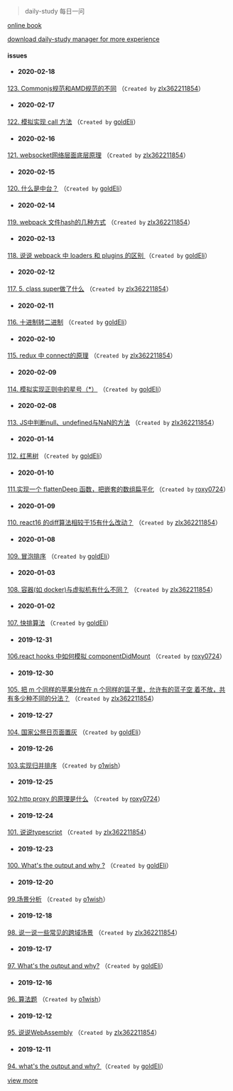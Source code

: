 
 > daily-study 每日一问

 [online book](https://zlx362211854.github.io/daily-book/)

 [download daily-study manager for more experience](https://github.com/zlx362211854/issues-manager)

#### issues
* #### 2020-02-18
 [123. Commonjs规范和AMD规范的不同](https://github.com/zlx362211854/daily-study/issues/180) （`Created by` [zlx362211854](https://github.com/zlx362211854)）

* #### 2020-02-17
 [122. 模拟实现 call 方法](https://github.com/zlx362211854/daily-study/issues/179) （`Created by` [goldEli](https://github.com/goldEli)）

* #### 2020-02-16
 [121. websocket网络层面底层原理](https://github.com/zlx362211854/daily-study/issues/178) （`Created by` [zlx362211854](https://github.com/zlx362211854)）

* #### 2020-02-15
 [120. 什么是中台？](https://github.com/zlx362211854/daily-study/issues/177) （`Created by` [goldEli](https://github.com/goldEli)）

* #### 2020-02-14
 [119. webpack 文件hash的几种方式](https://github.com/zlx362211854/daily-study/issues/176) （`Created by` [zlx362211854](https://github.com/zlx362211854)）

* #### 2020-02-13
 [118. 说说 webpack 中 loaders 和 plugins 的区别 ](https://github.com/zlx362211854/daily-study/issues/175) （`Created by` [goldEli](https://github.com/goldEli)）

* #### 2020-02-12
 [117. 5. class super做了什么](https://github.com/zlx362211854/daily-study/issues/174) （`Created by` [zlx362211854](https://github.com/zlx362211854)）

* #### 2020-02-11
 [116. 十进制转二进制](https://github.com/zlx362211854/daily-study/issues/172) （`Created by` [goldEli](https://github.com/goldEli)）

* #### 2020-02-10
 [115.  redux 中 connect的原理](https://github.com/zlx362211854/daily-study/issues/171) （`Created by` [zlx362211854](https://github.com/zlx362211854)）

* #### 2020-02-09
 [114. 模拟实现正则中的星号（*）](https://github.com/zlx362211854/daily-study/issues/170) （`Created by` [goldEli](https://github.com/goldEli)）

* #### 2020-02-08
 [113. JS中判断null、undefined与NaN的方法](https://github.com/zlx362211854/daily-study/issues/169) （`Created by` [zlx362211854](https://github.com/zlx362211854)）

* #### 2020-01-14
 [112. 红黑树](https://github.com/zlx362211854/daily-study/issues/168) （`Created by` [goldEli](https://github.com/goldEli)）

* #### 2020-01-10
 [111.实现一个 flattenDeep 函数，把嵌套的数组扁平化](https://github.com/zlx362211854/daily-study/issues/167) （`Created by` [roxy0724](https://github.com/roxy0724)）

* #### 2020-01-09
 [110. react16 的diff算法相较于15有什么改动？](https://github.com/zlx362211854/daily-study/issues/166) （`Created by` [zlx362211854](https://github.com/zlx362211854)）

* #### 2020-01-08
 [109. 冒泡排序](https://github.com/zlx362211854/daily-study/issues/165) （`Created by` [goldEli](https://github.com/goldEli)）

* #### 2020-01-03
 [108. 容器(如 docker)与虚拟机有什么不同？](https://github.com/zlx362211854/daily-study/issues/164) （`Created by` [zlx362211854](https://github.com/zlx362211854)）

* #### 2020-01-02
 [107. 快排算法](https://github.com/zlx362211854/daily-study/issues/163) （`Created by` [goldEli](https://github.com/goldEli)）

* #### 2019-12-31
 [106.react hooks 中如何模拟 componentDidMount](https://github.com/zlx362211854/daily-study/issues/162) （`Created by` [roxy0724](https://github.com/roxy0724)）

* #### 2019-12-30
 [105. 把 m 个同样的苹果分放在 n 个同样的篮子里，允许有的蓝子空 着不放，共有多少种不同的分法？](https://github.com/zlx362211854/daily-study/issues/161) （`Created by` [zlx362211854](https://github.com/zlx362211854)）

* #### 2019-12-27
 [104. 国家公祭日页面置灰](https://github.com/zlx362211854/daily-study/issues/160) （`Created by` [goldEli](https://github.com/goldEli)）

* #### 2019-12-26
 [103.实现归并排序](https://github.com/zlx362211854/daily-study/issues/159) （`Created by` [o1wish](https://github.com/o1wish)）

* #### 2019-12-25
 [102.http proxy 的原理是什么](https://github.com/zlx362211854/daily-study/issues/158) （`Created by` [roxy0724](https://github.com/roxy0724)）

* #### 2019-12-24
 [101.  说说typescript](https://github.com/zlx362211854/daily-study/issues/157) （`Created by` [zlx362211854](https://github.com/zlx362211854)）

* #### 2019-12-23
 [100. What's the output and why ?](https://github.com/zlx362211854/daily-study/issues/156) （`Created by` [goldEli](https://github.com/goldEli)）

* #### 2019-12-20
 [99.场景分析](https://github.com/zlx362211854/daily-study/issues/155) （`Created by` [o1wish](https://github.com/o1wish)）

* #### 2019-12-18
 [98. 说一说一些常见的跨域场景](https://github.com/zlx362211854/daily-study/issues/154) （`Created by` [zlx362211854](https://github.com/zlx362211854)）

* #### 2019-12-17
 [97. What's the output and why?](https://github.com/zlx362211854/daily-study/issues/153) （`Created by` [goldEli](https://github.com/goldEli)）

* #### 2019-12-16
 [96. 算法题](https://github.com/zlx362211854/daily-study/issues/152) （`Created by` [o1wish](https://github.com/o1wish)）

* #### 2019-12-12
 [95. 说说WebAssembly](https://github.com/zlx362211854/daily-study/issues/151) （`Created by` [zlx362211854](https://github.com/zlx362211854)）

* #### 2019-12-11
 [94. what's the output and why?  ](https://github.com/zlx362211854/daily-study/issues/150) （`Created by` [goldEli](https://github.com/goldEli)）

 [view more](https://github.com/zlx362211854/daily-study/issues)
